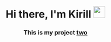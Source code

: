 <h1 align="center">Hi there, I'm Kirill
<img src="https://github.com/blackcater/blackcater/raw/main/images/Hi.gif" height="32"/></h1>
<h3 align="center">This is my project <a href="https://andreyevkirill.github.io/project-two/">two</a></h3>
